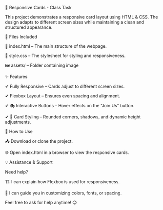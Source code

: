 🎴 Responsive Cards - Class Task

This project demonstrates a responsive card layout using HTML & CSS. 
The design adapts to different screen sizes while maintaining a clean and structured appearance.

📂 Files Included

📄 index.html – The main structure of the webpage.

🎨 style.css – The stylesheet for styling and responsiveness.

🖼 assets/ – Folder containing image

✨ Features

✔ Fully Responsive – Cards adjust to different screen sizes.

✔ Flexbox Layout – Ensures even spacing and alignment.

✔ 🎭 Interactive Buttons – Hover effects on the "Join Us" button.

✔ 📌 Card Styling – Rounded corners, shadows, and dynamic height adjustments.

🚀 How to Use

📥 Download or clone the project.

🌐 Open index.html in a browser to view the responsive cards.

💡 Assistance & Support

Need help?

🏗 I can explain how Flexbox is used for responsiveness.

🎨 I can guide you in customizing colors, fonts, or spacing.

Feel free to ask for help anytime! 😊

